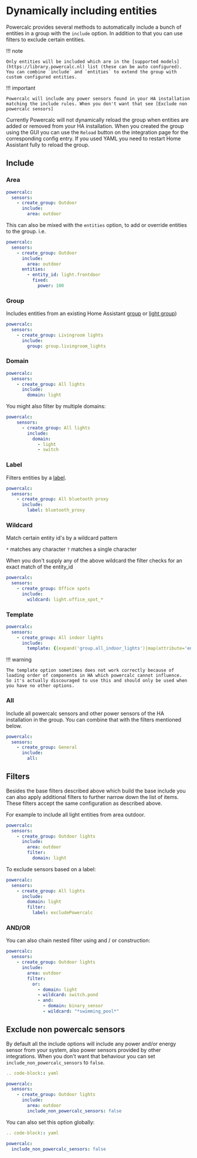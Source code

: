 # Dynamically including entities

Powercalc provides several methods to automatically include a bunch of entities in a group with the `include` option.
In addition to that you can use filters to exclude certain entities.

!!! note

    Only entities will be included which are in the [supported models](https://library.powercalc.nl) list (these can be auto configured). You can combine `include` and `entities` to extend the group with custom configured entities.

!!! important

    Powercalc will include any power sensors found in your HA installation matching the include rules. When you don't want that see [Exclude non powercalc sensors]

Currently Powercalc will not dynamically reload the group when entities are added or removed from your HA installation.
When you created the group using the GUI you can use the `Reload` button on the integration page for the corresponding config entry.
If you used YAML you need to restart Home Assistant fully to reload the group.

## Include

### Area

```yaml
powercalc:
  sensors:
    - create_group: Outdoor
      include:
        area: outdoor
```

This can also be mixed with the `entities` option, to add or override entities to the group. i.e.

```yaml
powercalc:
  sensors:
    - create_group: Outdoor
      include:
        area: outdoor
      entities:
        - entity_id: light.frontdoor
          fixed:
            power: 100
```

### Group

Includes entities from an existing Home Assistant [group](https://www.home-assistant.io/integrations/group/) or [light group](https://www.home-assistant.io/integrations/light.group/))

```yaml
powercalc:
  sensors:
    - create_group: Livingroom lights
      include:
        group: group.livingroom_lights
```

### Domain

```yaml
powercalc:
  sensors:
    - create_group: All lights
      include:
        domain: light
```

You might also filter by multiple domains:

```yaml
powercalc:
    sensors:
      - create_group: All lights
        include:
          domain:
            - light
            - switch
```

### Label

Filters entities by a [label](https://www.home-assistant.io/docs/organizing/labels/).

```yaml
powercalc:
  sensors:
    - create_group: All bluetooth proxy
      include:
        label: bluetooth_proxy
```

### Wildcard

Match certain entity id's by a wildcard pattern

`*` matches any character
`?` matches a single character

When you don't supply any of the above wildcard the filter checks for an exact match of the entity_id

```yaml
powercalc:
  sensors:
    - create_group: Office spots
      include:
        wildcard: light.office_spot_*
```

### Template

```yaml
powercalc:
  sensors:
    - create_group: All indoor lights
      include:
        template: {{expand('group.all_indoor_lights')|map(attribute='entity_id')|list}}
```

!!! warning

    The template option sometimes does not work correctly because of loading order of components in HA which powercalc cannot influence.
    So it's actually discouraged to use this and should only be used when you have no other options.

### All

Include all powercalc sensors and other power sensors of the HA installation in the group.
You can combine that with the filters mentioned below.

```yaml
powercalc:
  sensors:
    - create_group: General
      include:
        all:
```

## Filters

Besides the base filters described above which build the base include you can also apply additional filters to further narrow down the list of items.
These filters accept the same configuration as described above.

For example to include all light entities from area outdoor.

```yaml
powercalc:
  sensors:
    - create_group: Outdoor lights
      include:
        area: outdoor
        filter:
          domain: light
```

To exclude sensors based on a label:

```yaml
powercalc:
  sensors:
    - create_group: All lights
      include:
        domain: light
        filter:
          label: excludePowercalc
```

### AND/OR

You can also chain nested filter using and / or construction:

```yaml
powercalc:
  sensors:
    - create_group: Outdoor lights
      include:
        area: outdoor
        filter:
          or:
            - domain: light
            - wildcard: switch.pond
            - and:
              - domain: binary_sensor
              - wildcard: "*swimming_pool*"
```

## Exclude non powercalc sensors

By default all the include options will include any power and/or energy sensor from your system, also power sensors provided by other integrations.
When you don't want that behaviour you can set `include_non_powercalc_sensors` to `false`.

```yaml
.. code-block:: yaml

powercalc:
  sensors:
    - create_group: Outdoor lights
      include:
        area: outdoor
        include_non_powercalc_sensors: false
```

You can also set this option globally:

```yaml
.. code-block:: yaml

powercalc:
  include_non_powercalc_sensors: false
```
